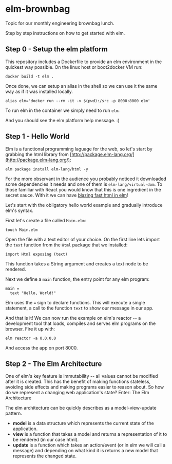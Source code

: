 # elm-brownbag

Topic for our monthly engineering brownbag lunch.

Step by step instructions on how to get started with elm.

## Step 0 - Setup the elm platform

This repository includes a Dockerfile to provide an elm environment in the quickest way possible. On the linux host or boot2docker VM run:

`docker build -t elm .`

Once done, we can setup an alias in the shell so we can use it the same way as if it was installed locally.

`alias elm='docker run --rm -it -v $(pwd):/src -p 8000:8000 elm'`

To run elm in the container we simply need to run `elm`.

And you should see the elm platform help message. :)

## Step 1 - Hello World

Elm is a functional programming laguage for the web, so let's start by grabbing the html library from [http://package.elm-lang.org/](http://package.elm-lang.org/):

`elm package install elm-lang/html -y`

For the more observant in the audience you probably noticed it downloaded some dependencies it needs and one of them is `elm-lang/virtual-dom`. To those familiar with React you would know that this is one ingredient in the secret sauce. With it we can have [blazing fast html in elm](http://elm-lang.org/blog/blazing-fast-html)!

Let's start with the obligatory hello world example and gradually introduce elm's syntax.

First let's create a file called `Main.elm`:

`touch Main.elm`

Open the file with a text editor of your choice. On the first line lets import the `text` function from the `Html` package that we installed:

`import Html exposing (text)`

This function takes a String argument and creates a text node to be rendered.

Next we define a `main` function, the entry point for any elm program:

```
main =
  text "Hello, World!"
```

Elm uses the `=` sign to declare functions. This will execute a single statement, a call to the function `text` to show our message in our app.

And that is it! We can now run the example on elm's reactor -- a development tool that loads, compiles and serves elm programs on the browser. Fire it up with:

`elm reactor -a 0.0.0.0`

And access the app on port 8000.

## Step 2 - The Elm Architecture

One of elm's key feature is immutability -- all values cannot be modified after it is created. This has the benefit of making functions stateless, avoiding side effects and making programs easier to reason about. So how do we represent a changing web application's state? Enter: The Elm Architecture

The elm architecture can be quickly describes as a model-view-update pattern.

- **model** is a data structure which represents the current state of the application.
- **view** is a function that takes a model and returns a representation of it to be rendered (in our case html).
- **update** is a function which takes an action/event (or in elm we will call a message) and depending on what kind it is returns a new model that represents the changed state.
